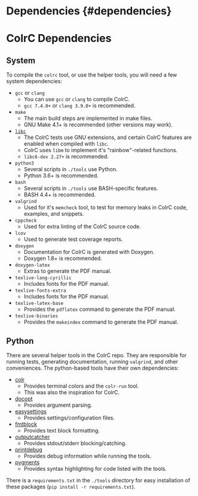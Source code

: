 # Dependencies {#dependencies}
# ColrC Dependencies

## System

To compile the `colrc` tool, or use the helper tools, you will need a few
system dependencies:

- `gcc` or `clang`
    - You can use `gcc` or `clang` to compile ColrC.
    - `gcc 7.4.0+` or `clang 3.9.0+` is recommended.
- `make`
    - The main build steps are implemented in make files.
    - GNU Make 4.1+ is recommended (other versions may work).
- [`libc`](https://www.gnu.org/software/libc/)
    - The ColrC tests use GNU extensions, and certain ColrC features are enabled
    when compiled with `libc`.
    - ColrC uses `libm` to implement it's "rainbow"-related functions.
    - `libc6-dev 2.27+` is recommended.
- `python3`
    - Several scripts in `./tools` use Python.
    - Python 3.6+ is recommended.
- `bash`
    - Several scripts in `./tools` use BASH-specific features.
    - BASH 4.4+ is recommended.
- `valgrind`
    - Used for it's `memcheck` tool, to test for memory leaks in ColrC code,
    examples, and snippets.
- `cppcheck`
    - Used for extra linting of the ColrC source code.
- `lcov`
    - Used to generate test coverage reports.
- `doxygen`
    - Documentation for ColrC is generated with Doxygen.
    - Doxygen 1.8+ is recommended.
- `doxygen-latex`
    - Extras to generate the PDF manual.
- `texlive-lang-cyrillic`
    - Includes fonts for the PDF manual.
- `texlive-fonts-extra`
    - Includes fonts for the PDF manual.
- `texlive-latex-base`
    - Provides the `pdflatex` command to generate the PDF manual.
- `texlive-binaries`
    - Provides the `makeindex` command to generate the PDF manual.

## Python

There are several helper tools in the ColrC repo. They are responsible for
running tests, generating documentation, running `valgrind`, and other
conveniences.
The python-based tools have their own dependencies:

- [colr](https://pypi.org/project/colr)
    - Provides terminal colors and the `colr-run` tool.
    - This was also the inspiration for ColrC.
- [docopt](https://pypi.org/project/docopt)
    - Provides argument parsing.
- [easysettings](https://pypi.org/project/easysettings)
    - Provides settings/configuration files.
- [fmtblock](https://pypi.org/project/fmtblock)
    - Provides text block formatting.
- [outputcatcher](https://pypi.org/project/outputcatcher)
    - Provides stdout/stderr blocking/catching.
- [printdebug](https://pypi.org/project/printdebug)
    - Provides debug information while running the tools.
- [pygments](https://pypi.org/project/pygments)
    - Provides syntax highlighting for code listed with the tools.

There is a `requirements.txt` in the `./tools` directory for easy installation
of these packages (`pip install -r requirements.txt`).

